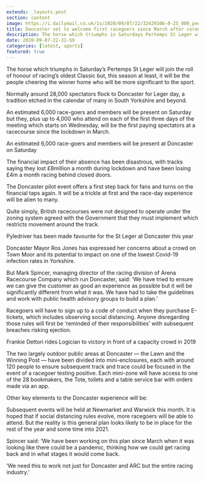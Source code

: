 ```yaml
---
extends: _layouts.post
section: content
image: https://i.dailymail.co.uk/1s/2020/09/07/22/32429106-0-25_000_people_will_attend_four_day_St_Leger_meeting_at_Doncaster-a-34_1599513995974.jpg 
title: Doncaster set to welcome first racegoers since March after coronavirus lockdown 
description: The horse which triumphs in Saturdays Pertemps St Leger will join the roll of honour of racings oldest Classic but, this season, it will be the people cheering the winner home who will be more significant. 
date: 2020-09-07-22-31-59 
categories: [latest, sports] 
featured: true 
--- 
```

The horse which triumphs in Saturday’s Pertemps St Leger will join the roll of honour of racing’s oldest Classic but, this season at least, it will be the people cheering the winner home who will be more significant to the sport.

Normally around 28,000 spectators flock to Doncaster for Leger day, a tradition etched in the calendar of many in South Yorkshire and beyond.

An estimated 6,000 race-goers and members will be present on Saturday but they, plus up to 4,000 who attend on each of the first three days of the meeting which starts on Wednesday, will be the first paying spectators at a racecourse since the lockdown in March.

An estimated 6,000 race-goers and members will be present at Doncaster on Saturday

The financial impact of their absence has been disastrous, with tracks saying they lost £8million a month during lockdown and have been losing £4m a month racing behind closed doors.

The Doncaster pilot event offers a first step back for fans and turns on the financial taps again. It will be a trickle at first and the race-day experience will be alien to many.

Quite simply, British racecourses were not designed to operate under the zoning system agreed with the Government that they must implement which restricts movement around the track.

Pyledriver has been made favourite for the St Leger at Doncaster this year

Doncaster Mayor Ros Jones has expressed her concerns about a crowd on Town Moor and its potential to impact on one of the lowest Covid-19 infection rates in Yorkshire.

But Mark Spincer, managing director of the racing division of Arena Racecourse Company which run Doncaster, said: ‘We have tried to ensure we can give the customer as good an experience as possible but it will be significantly different from what it was. We have had to take the guidelines and work with public health advisory groups to build a plan.’

Racegoers will have to sign up to a code of conduct when they purchase E-tickets, which includes observing social distancing. Anyone disregarding those rules will first be ‘reminded of their responsibilities’ with subsequent breaches risking ejection.

Frankie Dettori rides Logician to victory in front of a capacity crowd in 2019

The two largely outdoor public areas at Doncaster — the Lawn and the Winning Post — have been divided into mini-enclosures, each with around 120 people to ensure subsequent track and trace could be focused in the event of a racegoer testing positive. Each mini-zone will have access to one of the 28 bookmakers, the Tote, toilets and a table service bar with orders made via an app.

Other key elements to the Doncaster experience will be:

Subsequent events will be held at Newmarket and Warwick this month. It is hoped that if social distancing rules evolve, more racegoers will be able to attend. But the reality is this general plan looks likely to be in place for the rest of the year and some time into 2021.

Spincer said: ‘We have been working on this plan since March when it was looking like there could be a pandemic, thinking how we could get racing back and in what stages it would come back.

‘We need this to work not just for Doncaster and ARC but the entire racing industry.’ 

